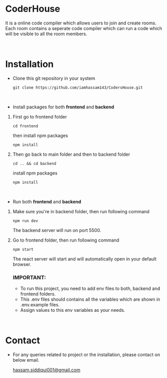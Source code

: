# CoderHouse
   It is a online code compiler which allows users to join and create rooms. Each room contains a seperate code compiler which can run a code which will be visible to all the room members.

<br>

# Installation
  - Clone this git repository in your system

	```
	git clone https://github.com/iamhassam143/CodersHouse.git
	```

<br>

  - Install packages for both <b>frontend</b> and <b>backend</b>
  1. First go to frontend folder
		```
		cd frontend
		```
	 then install npm packages
	 	```
		npm install
		```

  2. Then go back to main folder and then to backend folder
		```
		cd .. && cd backend
		```
	 install npm packages
	 ```
	 npm install
	 ```

<br>

  - Run both <b>frontend</b> and <b>backend</b>
   1. Make sure you're in backend folder, then run following command
		```
		npm run dev
		```
		The backend server will run on port 5500.


   2. Go to frontend folder, then run following command
	   ```
	   npm start
	   ```
	   The react server will start and will automatically open in your default browser.

		
	  ### IMPORTANT: 
	  - To run this project, you need to add env files to both, backend and frontend folders. 
	  - This .env files should contains all the variables which are shown in .env.example files. 
	  - Assign values to this env variables as your needs.

<br>

# Contact
 - For any queries related to project or the installation, please contact on below email.

 	hassam.siddiqui001@gmail.com
